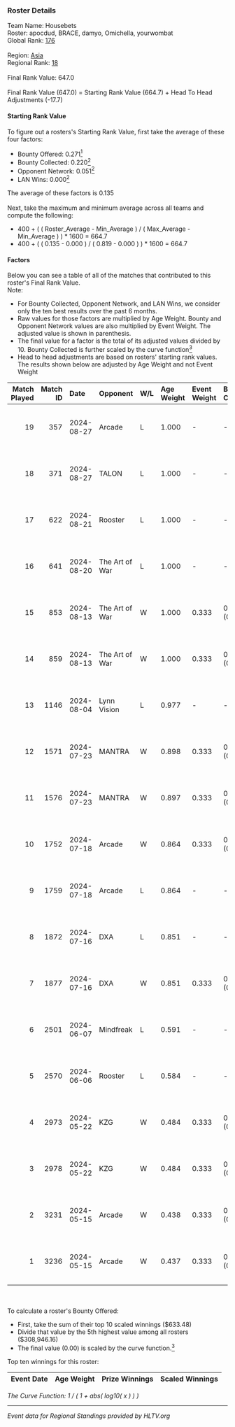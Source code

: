 ### Roster Details<br />
Team Name: Housebets<br />
Roster: apocdud, BRACE, damyo, Omichella, yourwombat<br />
Global Rank: [176](../../standings_global_2024_09_06.md)<br />
<br />
Region: [Asia]( ../../standings_asia_2024_09_06.md)<br />
Regional Rank: [18]( ../../standings_asia_2024_09_06.md)<br />
<br />
Final Rank Value:  647.0<br />
<br />
Final Rank Value (647.0) = Starting Rank Value (664.7) + Head To Head Adjustments (-17.7)<br />

#### Starting Rank Value<br />
To figure out a rosters's Starting Rank Value, first take the average of these four factors:<br />
- Bounty Offered: 0.271[<sup>1</sup>](#table2)
- Bounty Collected: 0.220[<sup>2</sup>](#table1)
- Opponent Network: 0.051[<sup>2</sup>](#table1)
- LAN Wins: 0.000[<sup>2</sup>](#table1)

The average of these factors is 0.135<br />
<br />
Next, take the maximum and minimum average across all teams and compute the following:<br />
- 400 + ( ( Roster_Average - Min_Average ) / ( Max_Average - Min_Average ) ) * 1600 = 664.7
- 400 + ( ( 0.135 - 0.000 ) / ( 0.819 - 0.000 ) ) * 1600 = 664.7


#### Factors<br />
Below you can see a table of all of the matches that contributed to this roster's Final Rank Value.<br />
Note:<br />

- For Bounty Collected, Opponent Network, and LAN Wins, we consider only the ten best results over the past 6 months.
- Raw values for those factors are multiplied by Age Weight. Bounty and Opponent Network values are also multiplied by Event Weight. The adjusted value is shown in parenthesis.
- The final value for a factor is the total of its adjusted values divided by 10. Bounty Collected is further scaled by the curve function[<sup>3</sup>](#curveFunction)
- Head to head adjustments are based on rosters' starting rank values. The results shown below are adjusted by Age Weight and not Event Weight
<span id="table1"></span><br />


| Match Played | Match ID | Date       | Opponent       | W/L | Age Weight | Event Weight | Bounty Collected | Opponent Network | LAN Wins  | H2H Adj. | Roster                                       |
| -: | -: | :- | :- | :- | :- | :- | :- | :- | :- | -: | :- |
|           19 |      357 | 2024-08-27 | Arcade         | L   | 1.000      | -            | -                | -                | -         |   -18.07 | apocdud, BRACE, damyo, Omichella, yourwombat |
|           18 |      371 | 2024-08-27 | TALON          | L   | 1.000      | -            | -                | -                | -         |   -17.72 | apocdud, BRACE, damyo, Omichella, yourwombat |
|           17 |      622 | 2024-08-21 | Rooster        | L   | 1.000      | -            | -                | -                | -         |   -13.96 | apocdud, BRACE, damyo, Omichella, yourwombat |
|           16 |      641 | 2024-08-20 | The Art of War | L   | 1.000      | -            | -                | -                | -         |   -16.78 | apocdud, BRACE, damyo, Omichella, yourwombat |
|           15 |      853 | 2024-08-13 | The Art of War | W   | 1.000      | 0.333        | 0.000 (0.000)    | 0.338 (0.113)    | 0 (0.000) |    14.63 | apocdud, BRACE, damyo, Omichella, yourwombat |
|           14 |      859 | 2024-08-13 | The Art of War | W   | 1.000      | 0.333        | 0.000 (0.000)    | 0.338 (0.113)    | 0 (0.000) |    15.98 | apocdud, BRACE, damyo, Omichella, yourwombat |
|           13 |     1146 | 2024-08-04 | Lynn Vision    | L   | 0.977      | -            | -                | -                | -         |    -6.00 | BRACE, damyo, Omichella, pz, yourwombat      |
|           12 |     1571 | 2024-07-23 | MANTRA         | W   | 0.898      | 0.333        | 0.000 (0.000)    | 0.038 (0.011)    | 0 (0.000) |     6.93 | apocdud, BRACE, damyo, Omichella, yourwombat |
|           11 |     1576 | 2024-07-23 | MANTRA         | W   | 0.897      | 0.333        | 0.000 (0.000)    | 0.038 (0.011)    | 0 (0.000) |     7.36 | apocdud, BRACE, damyo, Omichella, yourwombat |
|           10 |     1752 | 2024-07-18 | Arcade         | W   | 0.864      | 0.333        | 0.002 (0.001)    | 0.251 (0.072)    | 0 (0.000) |    14.29 | apocdud, BRACE, damyo, Omichella, yourwombat |
|            9 |     1759 | 2024-07-18 | Arcade         | L   | 0.864      | -            | -                | -                | -         |   -13.03 | apocdud, BRACE, damyo, Omichella, yourwombat |
|            8 |     1872 | 2024-07-16 | DXA            | L   | 0.851      | -            | -                | -                | -         |   -15.24 | apocdud, BRACE, damyo, Omichella, yourwombat |
|            7 |     1877 | 2024-07-16 | DXA            | W   | 0.851      | 0.333        | 0.001 (0.000)    | 0.230 (0.065)    | 0 (0.000) |    11.58 | apocdud, BRACE, damyo, Omichella, yourwombat |
|            6 |     2501 | 2024-06-07 | Mindfreak      | L   | 0.591      | -            | -                | -                | -         |    -8.72 | ADDICT, BRACE, damyo, hazr, yourwombat       |
|            5 |     2570 | 2024-06-06 | Rooster        | L   | 0.584      | -            | -                | -                | -         |    -7.36 | ADDICT, BRACE, damyo, hazr, yourwombat       |
|            4 |     2973 | 2024-05-22 | KZG            | W   | 0.484      | 0.333        | 0.003 (0.001)    | 0.157 (0.025)    | 0 (0.000) |     6.83 | ADDICT, BRACE, damyo, hazr, yourwombat       |
|            3 |     2978 | 2024-05-22 | KZG            | W   | 0.484      | 0.333        | 0.003 (0.001)    | 0.157 (0.025)    | 0 (0.000) |     7.12 | ADDICT, BRACE, damyo, hazr, yourwombat       |
|            2 |     3231 | 2024-05-15 | Arcade         | W   | 0.438      | 0.333        | 0.002 (0.000)    | 0.251 (0.037)    | 0 (0.000) |     7.08 | ADDICT, BRACE, damyo, hazr, yourwombat       |
|            1 |     3236 | 2024-05-15 | Arcade         | W   | 0.437      | 0.333        | 0.002 (0.000)    | 0.251 (0.037)    | 0 (0.000) |     7.35 | ADDICT, BRACE, damyo, hazr, yourwombat       |

<br />
<span id="table2"></span><br />
To calculate a roster's Bounty Offered:<br />

- First, take the sum of their top 10 scaled winnings ($633.48)
- Divide that value by the 5th highest value among all rosters ($308,946.16)
- The final value (0.00) is scaled by the curve function.[<sup>3</sup>](#curveFunction)

Top ten winnings for this roster:<br />

| Event Date | Age Weight | Prize Winnings | Scaled Winnings |
| :- | -: | :- | :- |


<span id="curveFunction"></span>_The Curve Function: 1 / ( 1 + abs( log10( x ) ) )_<br />

---
_Event data for Regional Standings provided by HLTV.org_<br />
